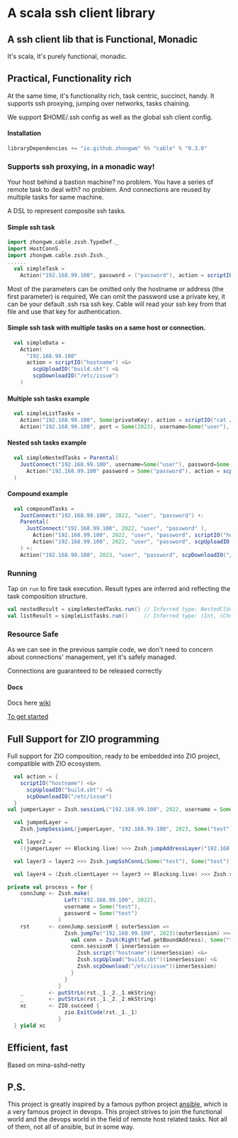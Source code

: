 # A scala ssh client library

## A ssh client lib that is Functional, Monadic

It's scala, It's purely functional, monadic.

## Practical, Functionality rich

At the same time, it's functionality rich, task centric, succinct, handy.
It supports ssh proxying, jumping over networks, tasks chaining.

We support $HOME/.ssh config as well as the global ssh client config.

#### Installation

```scala
libraryDependencies += "io.github.zhongwm" %% "cable" % "0.3.0"
```

### Supports ssh proxying, in a monadic way!

Your host behind a bastion machine? no problem.
You have a series of remote task to deal with? no problem.
And connections are reused by multiple tasks for same machine.

A DSL to represent composite ssh tasks.

#### Simple ssh task

```scala
import zhongwm.cable.zssh.TypeDef._
import HostConnS._
import zhongwm.cable.zssh.Zssh._
......
  val simpleTask =
    Action("192.168.99.100", password = ("password"), action = scriptIO("sleep 5; ls /"))
```

Most of the parameters can be omitted only the hostname or address (the first parameter) is
required, We can omit the password use a private key, it can be your default .ssh rsa ssh key. Cable
will read your ssh key from that file and use that key for authentication.
      
#### Simple ssh task with multiple tasks on a same host or connection.
```scala
  val simpleData =
    Action(
      "192.168.99.100"
      action = scriptIO("hostname") <&>
        scpUploadIO("build.sbt") <&
        scpDownloadIO("/etc/issue")
    )

```

#### Multiple ssh tasks example

```scala
  val simpleListTasks =
    Action("192.168.99.100", Some(privateKey), action = scriptIO("cat /etc/issue")) +:
    Action("192.168.99.100", port = Some(2023), username=Some("user"), password=("password"), scpDownloadIO("/etc/issue"))
```

#### Nested ssh tasks example

```scala
  val simpleNestedTasks = Parental(
    JustConnect("192.168.99.100", username=Some("user"), password=Some("password")),
      Action("192.168.99.100" password = Some("password"), action = scpUploadIO("build.sbt"))
  )
```

#### Compound example

```scala
  val compoundTasks =
    JustConnect("192.168.99.100", 2022, "user", "password") +:
    Parental(
      JustConnect("192.168.99.100", 2022, "user", "password" ),
        Action("192.168.99.100", 2022, "user", "password", scriptIO("hostname")) +:
        Action("192.168.99.100", 2022, "user", "password", scpUploadIO("build.sbt"))
    ) +:
    Action("192.168.99.100", 2023, "user", "password", scpDownloadIO("/etc/issue"))
```

### Running

Tap on `run` to fire task execution. Result types are inferred and reflecting the task composition
structure.

```scala
val nestedResult = simpleNestedTasks.run() // Inferred type: NestedC[Unit, (Int, (Chunk[String], Chunk[String]))]
val listResult = simpleListTasks.run()     // Inferred type: (Int, (Chunk[String], Chunk[String])) +|: (Int, (Chunk[String], Chunk[String]))
```

### Resource Safe

As we can see in the previous sample code, we don't need to concern about connections' management, yet it's safely managed. 

Connections are guaranteed to be released correctly

#### Docs

Docs here [wiki](wiki/Contents.md)

[To get started](src/test/scala/zhongwm/cable/zssh/ExecSpec.scala)

## Full Support for ZIO programming

Full support for ZIO composition, ready to be embedded into ZIO project, 
compatible with ZIO ecosystem.

```scala
  val action = {
    scriptIO("hostname") <&>
      scpUploadIO("build.sbt") <&
      scpDownloadIO("/etc/issue")
  }
val jumperLayer = Zssh.sessionL("192.168.99.100", 2022, username = Some("test"), password = Some("test"))

  val jumpedLayer =
    Zssh.jumpSessionL(jumperLayer, "192.168.99.100", 2023, Some("test"), Some("test"))

  val layer2 =
    ((jumperLayer ++ Blocking.live) >>> Zssh.jumpAddressLayer("192.168.99.100", 2023)) ++ Blocking.live

  val layer3 = layer2 >>> Zssh.jumpSshConnL(Some("test"), Some("test"))

  val layer4 = (Zssh.clientLayer ++ layer3 ++ Blocking.live) >>> Zssh.sessionL

```

```scala
private val process = for {
    connJump <- Zssh.make(
                  Left("192.168.99.100", 2022),
                  username = Some("test"),
                  password = Some("test")
                )
    rst      <- connJump.sessionM { outerSession =>
                  Zssh.jumpTo("192.168.99.100", 2023)(outerSession) >>= { fwd =>
                    val conn = Zssh(Right(fwd.getBoundAddress), Some("test"), password = Some("test"))
                    conn.sessionM { innerSession =>
                      Zssh.script("hostname")(innerSession) <&>
                      Zssh.scpUpload("build.sbt")(innerSession) <&
                      Zssh.scpDownload("/etc/issue")(innerSession)
                    }
                  }
                }
    _        <- putStrLn(rst._1._2._1.mkString)
    _        <- putStrLn(rst._1._2._2.mkString)
    xc       <- ZIO.succeed {
                  zio.ExitCode(rst._1._1)
                }
  } yield xc
```

## Efficient, fast

Based on mina-sshd-netty

## P.S.

This project is greatly inspired by a famous python project [ansible](https://ansible.com), which is
a very famous project in devops. This project strives to join the functional world and the devops
world in the field of remote host related tasks. Not all of them, not all of ansible, but in some way.